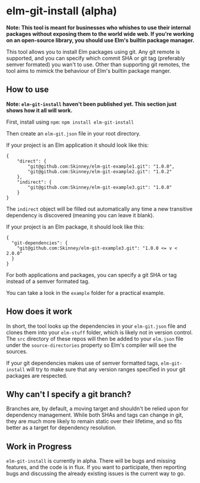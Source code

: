# elm-git-install (alpha)

__Note: This tool is meant for businesses who whishes to use their internal packages without exposing them to the world wide web. If you're working on an open-source library, you should use Elm's builtin package manager.__

This tool allows you to install Elm packages using git. Any git remote is supported, and you can specify which commit SHA or git tag (preferably semver formated) you wan't to use. Other than supporting git remotes, the tool aims to mimick the behaviour of Elm's builtin package manger.

## How to use

__Note: `elm-git-install` haven't been published yet. This section just shows how it all will work.__

First, install using `npm`: `npm install elm-git-install`

Then create an `elm-git.json` file in your root directory.

If your project is an Elm application it should look like this:

```
{
    "direct": {
        "git@github.com:Skinney/elm-git-example1.git": "1.0.0",
        "git@github.com:Skinney/elm-git-example2.git": "1.0.2"
    },
    "indirect": {
        "git@github.com:Skinney/elm-git-example3.git": "1.0.0"
    }
}
```

The `indirect` object will be filled out automatically any time a new transitive dependency is discovered (meaning you can leave it blank).

If your project is an Elm package, it should look like this:

```
{
  "git-dependencies": {
    "git@github.com:Skinney/elm-git-example3.git": "1.0.0 <= v < 2.0.0"
  }
}
```

For both applications and packages, you can specify a git SHA or tag instead of a semver formated tag.

You can take a look in the `example` folder for a practical example.

## How does it work

In short, the tool looks up the dependencies in your `elm-git.json` file and clones them into your `elm-stuff` folder, which is likely not in version control. The `src` directory of these repos will then be added to your `elm.json` file under the `source-directories` property so Elm's compiler will see the sources.

If your git dependencies makes use of semver formatted tags, `elm-git-install` will try to make sure that any version ranges specified in your git packages are respected.

## Why can't I specify a git branch?

Branches are, by default, a moving target and shouldn't be relied upon for dependency management. While both SHAs and tags can change in git, they are much more likely to remain static over their lifetime, and so fits better as a target for dependency resolution.

## Work in Progress

`elm-git-install` is currently in alpha. There will be bugs and missing features, and the code is in flux. If you want to participate, then reporting bugs and discussing the already existing issues is the current way to go.
